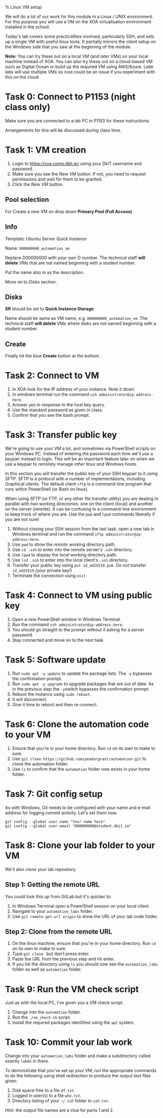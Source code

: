 % Linux VM setup

We will do a lot of our work for this module in a Linux / UNIX environment.
For this purpose you will use a VM on the XOA virtualisation environment installed in the school.

Today's lab covers some practicalities involved, particularly SSH, and sets up a single VM with useful linux tools. 
It partially mirrors the client setup on the Windows side that you saw at the beginning of the module.

**Note:**
You can try these out on a local VM (and later VMs) on your local machine instead of XOA.
You can also try these out on a cloud-based VM such as Digital Ocean or build up the required VM using AWS/Azure.
Later labs will use multiple VMs so cost could be an issue if you experiment with this on the cloud. 


# Task 0: Connect to P1153 (night class only)

Make sure you are connected to a lab PC in P1153 for these instructions.

Arrangements for this will be discussed during class time.


# Task 1: VM creation

1. Login to https://xoa.comp.dkit.ie/ using your DkIT username and password.
2. Make sure you see the *New VM* button.   If not, you need to request permissions and wait for them to be granted.
3. Click the *New VM* button. 

## Pool selection

For Create a new VM on drop down **Primary Pool (Full Access)**.

## Info

Template: Ubuntu Server Quick Instance

Name: `D00000000_automation_vm`

Replace D00000000 with your own D number.
The technical staff **will delete** VMs that are not named beginning with a student number.

Put the name also in as the description.

Move on to *Disks* section.

## Disks

**SR** should be set to **Quick Instance Storage**.

Name should be same as VM name, e.g. `D00000000_automation_vm`.
The technical staff **will delete** VMs where disks are not named beginning with a student number.

## Create

Finally hit the blue **Create** button at the bottom.


# Task 2: Connect to VM

1. In XOA look for the IP address of your instance. Note it down. 
2. In windows terminal run the command `ssh administrator@ip-address-here`. 
3. Answer *yes* in response to the host key query.
4. Use the standard password as given in class.
5. Confirm that you see the bash prompt.


# Task 3: Transfer public key

We're going to use your VM a lot, and sometimes via PowerShell scripts on your Windows PC.
Instead of entering the password each time we'll use a keypair instead to login.
This will be an important feature later on when we use a keypair to remotely manage *other* linux and Windows hosts. 

In this section you will transfer the public key of your SSH keypair to it using SFTP.
SFTP is a protocol with a number of implementations, including Graphical clients.
The default client `sftp` is a command-line program that runs within PowerShell (or Bash on linux).

When using SFTP (or FTP, or any other file transfer utility) you are dealing in parallel with *two* working directories: one on the client (local) and another on the server (remote).
It can be confusing in a command-line environment to keep track of where you are.
Use the `pwd` and `lpwd` commands liberally if you are not sure!

1. Without closing your SSH session from the last task, open a new tab in Windows terminal and run the command `sftp administrator@ip-address-here`.
2. Use `pwd` to show the *remote* working directory path. 
3. Use `cd .ssh` to enter into the remote server's `.ssh` directory.
4. Use `lpwd` to display the *local* working directory path. 
5. Use `lcd .ssh` to enter into the local client's `.ssh` directory. 
6. Transfer your public key using `put id_ed25519.pub`. Do *not* transfer `id_ed25519` (your private key!)
7. Terminate the connection using `exit`.


# Task 4: Connect to VM using public key

1. Open a *new* PowerShell window in Windows Terminal.
2. Run the command `ssh administrator@ip-address-here`. 
3. You should go straight to the prompt without it asking for a server password.
4. Stay connected and move on to the next task.


# Task 5: Software update

1. Run `sudo apt -y update` to update the package lists. The `-y` bypasses the confirmation prompt.
2. Run `sudo apt -y upgrade` to upgrade packages that are out of date. As in the previous step the `-y`switch bypasses the confirmation prompt.
3. Reboot the instance using `sudo reboot`. 
4. It will disconnect.
5. Give it time to reboot and then re-connect.


# Task 6: Clone the automation code to your VM

1. Ensure that you're in your home directory. Run `cd` on its own to make to sure.
2. Use `git clone https://github.com/peadargrant/automation.git` to clone the automation folder.
3. Use `ls` to confirm that the `automation` folder now exists in your home folder.


# Task 7: Git config setup

As with Windows, Git needs to be configured with your name and e-mail address for logging commit activity.
Let's set them now. 

	git config --global user.name "Your name here"
	git config --global user.email "D00000000@student.dkit.ie"


# Task 8: Clone your lab folder to your VM

We'll also *clone* your lab repository. 

## Step 1: Getting the remote URL

You could look this up from GitLab but it's quicker to:

1. In Windows Terminal open a PowerShell session on your local client. 
2. Navigate to your `automation_labs` folder.
3. Use `git remote get-url origin` to show the URL of your lab code folder.


## Step 2: Clone from the remote URL

1. On the *linux* machine, ensure that you're in your home directory. 
   Run `cd` on its own to make to sure.
2. Type `git clone ` but don't press enter.
3. Paste the URL from the previous step and hit enter.
4. If you list the directory using `ls` you should now see the `automation_labs` folder as well as `automation` folder.


# Task 9: Run the VM check script

Just as with the local PC, I've given you a VM check script.

1. Change into the `automation` folder.
2. Run the `./vm_check.sh` script. 
3. Install the required packages identified using the `apt` system.


# Task 10: Commit your lab work

Change into your `automation_labs` folder and make a subdirectory called exactly `lab03` in there.

To demonstrate that you've set up your VM, run the appropriate commands to do the following using shell redirection to produce the output text files given:

1. Disk space free to a file `df.txt`.
2. Logged in user(s) to a file `who.txt`.
3. Directory listing of your `~/.ssh` folder to `ssh.txt`.

*Hint:* the output file names are a clue for parts 1 and 2.



